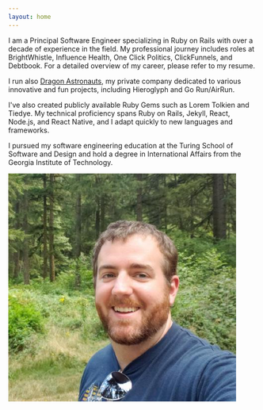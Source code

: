 ```yaml
---
layout: home
---
```


I am a Principal Software Engineer specializing in Ruby on Rails with over a decade of experience in the field. My professional journey includes roles at BrightWhistle, Influence Health, One Click Politics, ClickFunnels, and Debtbook. For a detailed overview of my career, please refer to my resume.

I run also [Dragon Astronauts](https://dragonastronauts.com), my private company dedicated to various innovative and fun projects, including Hieroglyph and Go Run/AirRun. 

I've also created publicly available Ruby Gems such as Lorem Tolkien and Tiedye. My technical proficiency spans Ruby on Rails, Jekyll, React, Node.js, and React Native, and I adapt quickly to new languages and frameworks.

I pursued my software engineering education at the Turing School of Software and Design and hold a degree in International Affairs from the Georgia Institute of Technology.

![John](/img/john.jpg)
